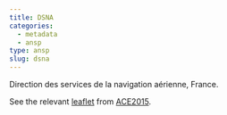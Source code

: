 ```yaml
---
title: DSNA
categories:
  - metadata
  - ansp
type: ansp
slug: dsna
---
```


Direction des services de la navigation aérienne, France.

See the relevant [leaflet][leaf] from [ACE2015].

[leaf]: ../DSNA_France_ACE_2015.pdf "ACE 2015 Benchmarking Report Factsheet: DSNA"

[ACE2015]: http://www.eurocontrol.int/publications/atm-cost-effectiveness-ace-2015-benchmarking-report-2016-2020-outlook "ACE 2015 Benchmarking Report"
